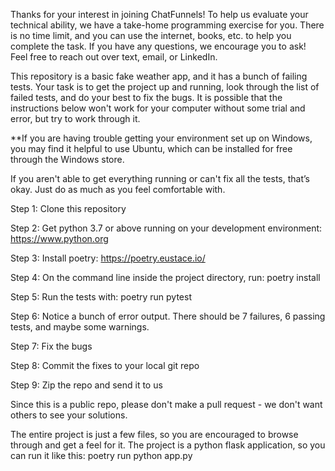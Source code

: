 Thanks for your interest in joining ChatFunnels! To help us evaluate your technical ability, we have a take-home programming exercise for you. There is no time limit, and you can use the internet, books, etc. to help you complete the task. If you have any questions, we encourage you to ask! Feel free to reach out over text, email, or LinkedIn.

This repository is a basic fake weather app, and it has a bunch of failing tests. Your task is to get the project up and running, look through the list of failed tests, and do your best to fix the bugs. It is possible that the instructions below won't work for your computer without some trial and error, but try to work through it.

**If you are having trouble getting your environment set up on Windows, you may find it helpful to use Ubuntu, which can be installed for free through the Windows store.

If you aren't able to get everything running or can't fix all the tests, that’s okay. Just do as much as you feel comfortable with.



Step 1: Clone this repository

Step 2: Get python 3.7 or above running on your development environment: https://www.python.org

Step 3: Install poetry: https://poetry.eustace.io/

Step 4: On the command line inside the project directory, run: poetry install

Step 5: Run the tests with: poetry run pytest

Step 6: Notice a bunch of error output. There should be 7 failures, 6 passing tests, and maybe some warnings.

Step 7: Fix the bugs

Step 8: Commit the fixes to your local git repo

Step 9: Zip the repo and send it to us

Since this is a public repo, please don't make a pull request - we don't want others to see your solutions.

The entire project is just a few files, so you are encouraged to browse through and get a feel for it. The project is a python flask application, so you can run it like this: poetry run python app.py
